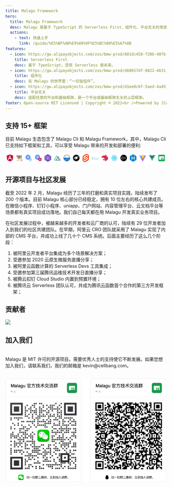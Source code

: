 ```yaml
---
title: Malagu Framework
hero:
  title: Malagu Framework
  desc: Malagu 是基于 TypeScript 的 Serverless First、组件化、平台无关的渐进式应用框架。
  actions:
    - text: 快速上手
      link: /guide/%E5%BF%AB%E9%80%9F%E5%BC%80%E5%A7%8B
features:
  - icon: https://gw.alipayobjects.com/zos/bmw-prod/881dc458-f20b-407b-947a-95104b5ec82b/k79dm8ih_w144_h144.png
    title: Serverless First
    desc: 基于 TypeScript，坚信 Serverless 是未来。
  - icon: https://gw.alipayobjects.com/zos/bmw-prod/d60657df-0822-4631-9d7c-e7a869c2f21c/k79dmz3q_w126_h126.png
    title: 组件化
    desc: 在 Malagu 的世界里：“一切皆组件”。
  - icon: https://gw.alipayobjects.com/zos/bmw-prod/d1ee0c6f-5aed-4a45-a507-339a4bfe076c/k7bjsocq_w144_h144.png
    title: 平台无关
    desc: 适配任意的平台和基础框架，是一个平台或基础框架无关的上层框架。
footer: Open-source MIT Licensed | Copyright © 2022<br />Powered by [Cellbang](https://github.com/cellbang)
---
```


## 支持 15+ 框架
目前 Malagu 生态包含了 Malagu Cli 和 Malagu Framework，其中，Malagu Cli 已支持如下框架和工具，可以享受 Malagu 带来的开发和部署的便利:

![Malagu Cli 支持框架列表](../public/images/support_framework.png)

## 开源项目与社区发展
截至 2022 年 2 月，Malagu 经历了三年的打磨和真实项目实践，陆续发布了 200 个版本。目前 Malagu 核心部分已经稳定，拥有 10 位左右的核心共建成员。在微信小程序、钉钉小程序、uniapp、门户网站、内容管理平台、云文档平台等场景都有真实项目成功落地。我们自己每天都在用 Malagu 开发真实业务项目。 ​

在社区发展过程中，被越来越多的开发者和云厂商的认可，陆续有 29 位开发者加入到我们的社区共建团队。在早期，阿里云 CRO 团队就采用了 Malagu 实现了内部的 CMS 平台，并成功上线了几十个 CMS 系统。后面主要经历了这么几个阶段：

1. 被阿里云开发者平台集成为多个场景解决方案；
2. 受邀参加 2020 云原生微服务直播分享；
3. 被阿里云函数计算的 Serverless Devs 工具集成；
4. 受邀参加第三届腾讯运维技术开发日直播分享；
5. 被腾云扣钉 Cloud Studio 内置到预置环境；
6. 被腾讯云 Serverless 团队认可，并成为腾讯云函数首个合作的第三方开发框架；


## 贡献者
<a href="https://github.com/cellbang/malagu/graphs/contributors">
  <img src="https://contrib.rocks/image?repo=cellbang/malagu" />
</a>

## 加入我们

<br />
Malagu 是 MIT 许可的开源项目。需要优秀人士的支持使它不断发展。如果您想加入我们，请联系我们，我们的邮箱是 kevin@cellbang.com。


<br />![Malagu 快速开始.gif](../public/images/qcode.png)
